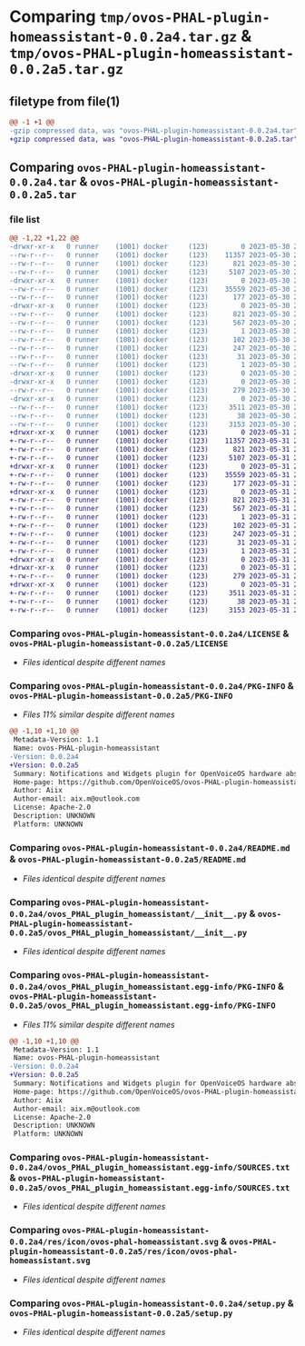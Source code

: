 # Comparing `tmp/ovos-PHAL-plugin-homeassistant-0.0.2a4.tar.gz` & `tmp/ovos-PHAL-plugin-homeassistant-0.0.2a5.tar.gz`

## filetype from file(1)

```diff
@@ -1 +1 @@
-gzip compressed data, was "ovos-PHAL-plugin-homeassistant-0.0.2a4.tar", last modified: Tue May 30 20:31:11 2023, max compression
+gzip compressed data, was "ovos-PHAL-plugin-homeassistant-0.0.2a5.tar", last modified: Wed May 31 20:14:30 2023, max compression
```

## Comparing `ovos-PHAL-plugin-homeassistant-0.0.2a4.tar` & `ovos-PHAL-plugin-homeassistant-0.0.2a5.tar`

### file list

```diff
@@ -1,22 +1,22 @@
-drwxr-xr-x   0 runner    (1001) docker     (123)        0 2023-05-30 20:31:11.553775 ovos-PHAL-plugin-homeassistant-0.0.2a4/
--rw-r--r--   0 runner    (1001) docker     (123)    11357 2023-05-30 20:31:01.000000 ovos-PHAL-plugin-homeassistant-0.0.2a4/LICENSE
--rw-r--r--   0 runner    (1001) docker     (123)      821 2023-05-30 20:31:11.553775 ovos-PHAL-plugin-homeassistant-0.0.2a4/PKG-INFO
--rw-r--r--   0 runner    (1001) docker     (123)     5107 2023-05-30 20:31:01.000000 ovos-PHAL-plugin-homeassistant-0.0.2a4/README.md
-drwxr-xr-x   0 runner    (1001) docker     (123)        0 2023-05-30 20:31:11.553775 ovos-PHAL-plugin-homeassistant-0.0.2a4/ovos_PHAL_plugin_homeassistant/
--rw-r--r--   0 runner    (1001) docker     (123)    35559 2023-05-30 20:31:01.000000 ovos-PHAL-plugin-homeassistant-0.0.2a4/ovos_PHAL_plugin_homeassistant/__init__.py
--rw-r--r--   0 runner    (1001) docker     (123)      177 2023-05-30 20:31:04.000000 ovos-PHAL-plugin-homeassistant-0.0.2a4/ovos_PHAL_plugin_homeassistant/version.py
-drwxr-xr-x   0 runner    (1001) docker     (123)        0 2023-05-30 20:31:11.553775 ovos-PHAL-plugin-homeassistant-0.0.2a4/ovos_PHAL_plugin_homeassistant.egg-info/
--rw-r--r--   0 runner    (1001) docker     (123)      821 2023-05-30 20:31:11.000000 ovos-PHAL-plugin-homeassistant-0.0.2a4/ovos_PHAL_plugin_homeassistant.egg-info/PKG-INFO
--rw-r--r--   0 runner    (1001) docker     (123)      567 2023-05-30 20:31:11.000000 ovos-PHAL-plugin-homeassistant-0.0.2a4/ovos_PHAL_plugin_homeassistant.egg-info/SOURCES.txt
--rw-r--r--   0 runner    (1001) docker     (123)        1 2023-05-30 20:31:11.000000 ovos-PHAL-plugin-homeassistant-0.0.2a4/ovos_PHAL_plugin_homeassistant.egg-info/dependency_links.txt
--rw-r--r--   0 runner    (1001) docker     (123)      102 2023-05-30 20:31:11.000000 ovos-PHAL-plugin-homeassistant-0.0.2a4/ovos_PHAL_plugin_homeassistant.egg-info/entry_points.txt
--rw-r--r--   0 runner    (1001) docker     (123)      247 2023-05-30 20:31:11.000000 ovos-PHAL-plugin-homeassistant-0.0.2a4/ovos_PHAL_plugin_homeassistant.egg-info/requires.txt
--rw-r--r--   0 runner    (1001) docker     (123)       31 2023-05-30 20:31:11.000000 ovos-PHAL-plugin-homeassistant-0.0.2a4/ovos_PHAL_plugin_homeassistant.egg-info/top_level.txt
--rw-r--r--   0 runner    (1001) docker     (123)        1 2023-05-30 20:31:11.000000 ovos-PHAL-plugin-homeassistant-0.0.2a4/ovos_PHAL_plugin_homeassistant.egg-info/zip-safe
-drwxr-xr-x   0 runner    (1001) docker     (123)        0 2023-05-30 20:31:11.549775 ovos-PHAL-plugin-homeassistant-0.0.2a4/res/
-drwxr-xr-x   0 runner    (1001) docker     (123)        0 2023-05-30 20:31:11.553775 ovos-PHAL-plugin-homeassistant-0.0.2a4/res/desktop/
--rw-r--r--   0 runner    (1001) docker     (123)      279 2023-05-30 20:31:01.000000 ovos-PHAL-plugin-homeassistant-0.0.2a4/res/desktop/ovos-phal-homeassistant.desktop
-drwxr-xr-x   0 runner    (1001) docker     (123)        0 2023-05-30 20:31:11.553775 ovos-PHAL-plugin-homeassistant-0.0.2a4/res/icon/
--rw-r--r--   0 runner    (1001) docker     (123)     3511 2023-05-30 20:31:01.000000 ovos-PHAL-plugin-homeassistant-0.0.2a4/res/icon/ovos-phal-homeassistant.svg
--rw-r--r--   0 runner    (1001) docker     (123)       38 2023-05-30 20:31:11.553775 ovos-PHAL-plugin-homeassistant-0.0.2a4/setup.cfg
--rw-r--r--   0 runner    (1001) docker     (123)     3153 2023-05-30 20:31:01.000000 ovos-PHAL-plugin-homeassistant-0.0.2a4/setup.py
+drwxr-xr-x   0 runner    (1001) docker     (123)        0 2023-05-31 20:14:30.839793 ovos-PHAL-plugin-homeassistant-0.0.2a5/
+-rw-r--r--   0 runner    (1001) docker     (123)    11357 2023-05-31 20:14:17.000000 ovos-PHAL-plugin-homeassistant-0.0.2a5/LICENSE
+-rw-r--r--   0 runner    (1001) docker     (123)      821 2023-05-31 20:14:30.839793 ovos-PHAL-plugin-homeassistant-0.0.2a5/PKG-INFO
+-rw-r--r--   0 runner    (1001) docker     (123)     5107 2023-05-31 20:14:17.000000 ovos-PHAL-plugin-homeassistant-0.0.2a5/README.md
+drwxr-xr-x   0 runner    (1001) docker     (123)        0 2023-05-31 20:14:30.839793 ovos-PHAL-plugin-homeassistant-0.0.2a5/ovos_PHAL_plugin_homeassistant/
+-rw-r--r--   0 runner    (1001) docker     (123)    35559 2023-05-31 20:14:17.000000 ovos-PHAL-plugin-homeassistant-0.0.2a5/ovos_PHAL_plugin_homeassistant/__init__.py
+-rw-r--r--   0 runner    (1001) docker     (123)      177 2023-05-31 20:14:22.000000 ovos-PHAL-plugin-homeassistant-0.0.2a5/ovos_PHAL_plugin_homeassistant/version.py
+drwxr-xr-x   0 runner    (1001) docker     (123)        0 2023-05-31 20:14:30.839793 ovos-PHAL-plugin-homeassistant-0.0.2a5/ovos_PHAL_plugin_homeassistant.egg-info/
+-rw-r--r--   0 runner    (1001) docker     (123)      821 2023-05-31 20:14:30.000000 ovos-PHAL-plugin-homeassistant-0.0.2a5/ovos_PHAL_plugin_homeassistant.egg-info/PKG-INFO
+-rw-r--r--   0 runner    (1001) docker     (123)      567 2023-05-31 20:14:30.000000 ovos-PHAL-plugin-homeassistant-0.0.2a5/ovos_PHAL_plugin_homeassistant.egg-info/SOURCES.txt
+-rw-r--r--   0 runner    (1001) docker     (123)        1 2023-05-31 20:14:30.000000 ovos-PHAL-plugin-homeassistant-0.0.2a5/ovos_PHAL_plugin_homeassistant.egg-info/dependency_links.txt
+-rw-r--r--   0 runner    (1001) docker     (123)      102 2023-05-31 20:14:30.000000 ovos-PHAL-plugin-homeassistant-0.0.2a5/ovos_PHAL_plugin_homeassistant.egg-info/entry_points.txt
+-rw-r--r--   0 runner    (1001) docker     (123)      247 2023-05-31 20:14:30.000000 ovos-PHAL-plugin-homeassistant-0.0.2a5/ovos_PHAL_plugin_homeassistant.egg-info/requires.txt
+-rw-r--r--   0 runner    (1001) docker     (123)       31 2023-05-31 20:14:30.000000 ovos-PHAL-plugin-homeassistant-0.0.2a5/ovos_PHAL_plugin_homeassistant.egg-info/top_level.txt
+-rw-r--r--   0 runner    (1001) docker     (123)        1 2023-05-31 20:14:30.000000 ovos-PHAL-plugin-homeassistant-0.0.2a5/ovos_PHAL_plugin_homeassistant.egg-info/zip-safe
+drwxr-xr-x   0 runner    (1001) docker     (123)        0 2023-05-31 20:14:30.835793 ovos-PHAL-plugin-homeassistant-0.0.2a5/res/
+drwxr-xr-x   0 runner    (1001) docker     (123)        0 2023-05-31 20:14:30.839793 ovos-PHAL-plugin-homeassistant-0.0.2a5/res/desktop/
+-rw-r--r--   0 runner    (1001) docker     (123)      279 2023-05-31 20:14:17.000000 ovos-PHAL-plugin-homeassistant-0.0.2a5/res/desktop/ovos-phal-homeassistant.desktop
+drwxr-xr-x   0 runner    (1001) docker     (123)        0 2023-05-31 20:14:30.839793 ovos-PHAL-plugin-homeassistant-0.0.2a5/res/icon/
+-rw-r--r--   0 runner    (1001) docker     (123)     3511 2023-05-31 20:14:17.000000 ovos-PHAL-plugin-homeassistant-0.0.2a5/res/icon/ovos-phal-homeassistant.svg
+-rw-r--r--   0 runner    (1001) docker     (123)       38 2023-05-31 20:14:30.839793 ovos-PHAL-plugin-homeassistant-0.0.2a5/setup.cfg
+-rw-r--r--   0 runner    (1001) docker     (123)     3153 2023-05-31 20:14:17.000000 ovos-PHAL-plugin-homeassistant-0.0.2a5/setup.py
```

### Comparing `ovos-PHAL-plugin-homeassistant-0.0.2a4/LICENSE` & `ovos-PHAL-plugin-homeassistant-0.0.2a5/LICENSE`

 * *Files identical despite different names*

### Comparing `ovos-PHAL-plugin-homeassistant-0.0.2a4/PKG-INFO` & `ovos-PHAL-plugin-homeassistant-0.0.2a5/PKG-INFO`

 * *Files 11% similar despite different names*

```diff
@@ -1,10 +1,10 @@
 Metadata-Version: 1.1
 Name: ovos-PHAL-plugin-homeassistant
-Version: 0.0.2a4
+Version: 0.0.2a5
 Summary: Notifications and Widgets plugin for OpenVoiceOS hardware abstraction layer
 Home-page: https://github.com/OpenVoiceOS/ovos-PHAL-plugin-homeassistant
 Author: Aiix
 Author-email: aix.m@outlook.com
 License: Apache-2.0
 Description: UNKNOWN
 Platform: UNKNOWN
```

### Comparing `ovos-PHAL-plugin-homeassistant-0.0.2a4/README.md` & `ovos-PHAL-plugin-homeassistant-0.0.2a5/README.md`

 * *Files identical despite different names*

### Comparing `ovos-PHAL-plugin-homeassistant-0.0.2a4/ovos_PHAL_plugin_homeassistant/__init__.py` & `ovos-PHAL-plugin-homeassistant-0.0.2a5/ovos_PHAL_plugin_homeassistant/__init__.py`

 * *Files identical despite different names*

### Comparing `ovos-PHAL-plugin-homeassistant-0.0.2a4/ovos_PHAL_plugin_homeassistant.egg-info/PKG-INFO` & `ovos-PHAL-plugin-homeassistant-0.0.2a5/ovos_PHAL_plugin_homeassistant.egg-info/PKG-INFO`

 * *Files 11% similar despite different names*

```diff
@@ -1,10 +1,10 @@
 Metadata-Version: 1.1
 Name: ovos-PHAL-plugin-homeassistant
-Version: 0.0.2a4
+Version: 0.0.2a5
 Summary: Notifications and Widgets plugin for OpenVoiceOS hardware abstraction layer
 Home-page: https://github.com/OpenVoiceOS/ovos-PHAL-plugin-homeassistant
 Author: Aiix
 Author-email: aix.m@outlook.com
 License: Apache-2.0
 Description: UNKNOWN
 Platform: UNKNOWN
```

### Comparing `ovos-PHAL-plugin-homeassistant-0.0.2a4/ovos_PHAL_plugin_homeassistant.egg-info/SOURCES.txt` & `ovos-PHAL-plugin-homeassistant-0.0.2a5/ovos_PHAL_plugin_homeassistant.egg-info/SOURCES.txt`

 * *Files identical despite different names*

### Comparing `ovos-PHAL-plugin-homeassistant-0.0.2a4/res/icon/ovos-phal-homeassistant.svg` & `ovos-PHAL-plugin-homeassistant-0.0.2a5/res/icon/ovos-phal-homeassistant.svg`

 * *Files identical despite different names*

### Comparing `ovos-PHAL-plugin-homeassistant-0.0.2a4/setup.py` & `ovos-PHAL-plugin-homeassistant-0.0.2a5/setup.py`

 * *Files identical despite different names*

